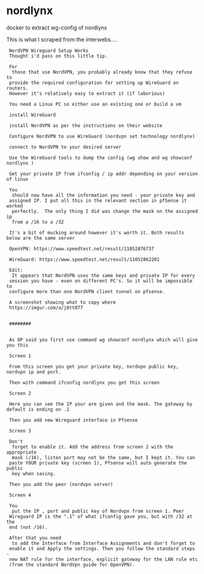 # nordlynx
docker to extract wg-config of nordlynx 

This is what I scraped from the interwebs....

     NordVPN Wireguard Setup Works
     Thought i'd pass on this little tip.

     For
      those that use NordVPN, you probably already know that they refuse to 
     provide the required configuration for setting up WireGuard on routers. 
     However it's relatively easy to extract it (if laborious)

     You need a Linux PC so either use an existing one or build a vm

     install WireGuard

     install NordVPN as per the instructions on their website

     Configure NordVPN to use WireGuard (nordvpn set technology nordlynx)

     connect to NordVPN to your desired server

     Use the WireGuard tools to dump the config (wg show and wg showconf nordlynx )

     Get your private IP from ifconfig / ip addr depending on your version of linux

     You
      should now have all the information you need - your private key and 
     assigned IP. I put all this in the relevant section in pfSense it worked
      perfectly.  The only thing I did was change the mask on the assigned ip
      from a /16 to a /32

     It's a bit of mucking around however it's worth it. Both results below are the same server

     OpenVPN: https://www.speedtest.net/result/11052876737

     WireGuard: https://www.speedtest.net/result/11052862201

     Edit:
      It appears that NordVPN uses the same keys and private IP for every 
     session you have - even on different PC's. So it will be impossible to 
     configure more than one NordVPN client tunnel on pfsense.

     A screenshot showing what to copy where
     https://imgur.com/a/j8ttO77


     ########


     As OP said you first use command wg showconf nordlynx which will give you this

     Screen 1

     From this screen you get your private key, nordvpn public key, nordvpn ip and port.

     Then with command ifconfig nordlynx you get this screen

     Screen 2

     Here you can see the IP your are given and the mask. The gateway by default is ending on .1

     Then you add new Wireguard interface in Pfsense

     Screen 3

     Don't
      forget to enable it. Add the address from screen 2 with the appropriate
      mask (/16), listen port may not be the same, but I kept it. You can 
     paste YOUR private key (screen 1), Pfsense will auto generate the public
      key when saving.

     Then you add the peer (nordvpn server)

     Screen 4

     You
      put the IP , port and public key of Nordvpn from screen 1. Peer 
     Wireguard IP is the ".1" of what ifconfig gave you, but with /32 at the 
     end (not /16).

     After that you need
      to add the Interface from Interface Assignments and don't forget to 
     enable it and Apply the settings. Then you follow the standard steps - 
     new NAT rule for the interface, explicit gateway for the LAN rule etc 
     (from the standard NordVpn guide for OpenVPN).


